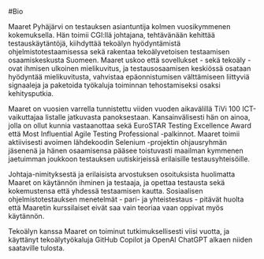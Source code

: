 #Bio

Maaret Pyhäjärvi on testauksen asiantuntija kolmen vuosikymmenen kokemuksella. Hän toimii CGI:llä johtajana, tehtävänään kehittää testauskäytäntöjä, kiihdyttää tekoälyn hyödyntämistä ohjelmistotestaamisessa sekä rakentaa tekoälyvetoisen testaamisen osaamiskeskusta Suomeen. Maaret uskoo että sovellukset - sekä tekoäly - ovat ihmisen ulkoinen mielikuvitus, ja testausosaamisen keskiössä osataan hyödyntää mielikuvitusta, vahvistaa epäonnistumisen välttämiseen liittyviä signaaleja ja paketoida työkaluja toiminnan tehostamiseksi osaksi kehitysputkia. 

Maaret on vuosien varrella tunnistettu viiden vuoden aikavälillä TiVi 100 ICT-vaikuttajaa listalle jatkuvasta panoksestaan. Kansainvälisesti hän on ainoa, jolla on ollut kunnia vastaanottaa sekä EuroSTAR Testing Excellence Award että Most Influential Agile Testing Professional -palkinnot. Maaret toimii aktiivisesti avoimen lähdekoodin Selenium -projektin ohjausryhmän jäsenenä ja hänen osaamisensa pääsee toistuvasti maailman kymmenen jaetuimman joukkoon testauksen uutiskirjeissä erilaisille testausyhteisöille. 

Johtaja-nimityksestä ja erilaisista arvostuksen osoituksista huolimatta Maaret on käytännön ihminen ja testaaja, ja opettaa testausta sekä kokemustensa että yhdessä testaamisen kautta. Sosiaalisen ohjelmistotestauksen menetelmät - pari- ja yhteistestaus - pitävät huolta että Maaretin kurssilaiset eivät saa vain teoriaa vaan oppivat myös käytännön. 

Tekoälyn kanssa Maaret on toiminut tutkimuksellisesti viisi vuotta, ja käyttänyt tekoälytyökaluja GitHub Copilot ja OpenAI ChatGPT alkaen niiden saataville tulosta. 